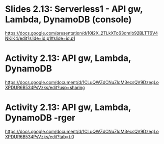 # Slides 2.13: Serverless1 - API gw, Lambda, DynamoDB (console)
https://docs.google.com/presentation/d/10l2X_2TLkXTo63dmIb92BLTT6V4NKiK4/edit?slide=id.p1#slide=id.p1

# Activity 2.13: API gw, Lambda, DynamoDB
https://docs.google.com/document/d/1CLuQWZdCNuZldM3ecsQV9DzeqLoXPDUR6B534PsVzks/edit?usp=sharing

# Activity 2.13: API gw, Lambda, DynamoDB -rger
https://docs.google.com/document/d/1CLuQWZdCNuZldM3ecsQV9DzeqLoXPDUR6B534PsVzks/edit?tab=t.0